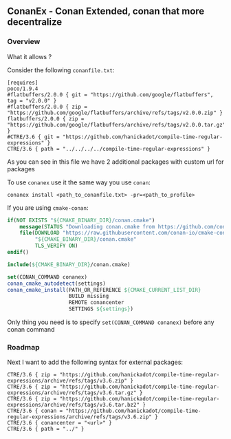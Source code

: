 ## ConanEx - Conan Extended, conan that more decentralize

### Overview
What it allows ?

Consider the following `conanfile.txt`:

```console
[requires]
poco/1.9.4
#flatbuffers/2.0.0 { git = "https://github.com/google/flatbuffers", tag = "v2.0.0" }
#flatbuffers/2.0.0 { zip = "https://github.com/google/flatbuffers/archive/refs/tags/v2.0.0.zip" }
flatbuffers/2.0.0 { zip = "https://github.com/google/flatbuffers/archive/refs/tags/v2.0.0.tar.gz" }
#CTRE/3.6 { git = "https://github.com/hanickadot/compile-time-regular-expressions" }
CTRE/3.6 { path = "../../../../compile-time-regular-expressions" }
```
As you can see in this file we have 2 additional packages with custom url for packages

To use `conanex` use it the same way you use `conan`:
```console
conanex install <path_to_conanfile.txt> -pr=<path_to_profile>
```

If you are using `cmake-conan`:
```cmake
if(NOT EXISTS "${CMAKE_BINARY_DIR}/conan.cmake")
    message(STATUS "Downloading conan.cmake from https://github.com/conan-io/cmake-conan")
    file(DOWNLOAD "https://raw.githubusercontent.com/conan-io/cmake-conan/0.18.1/conan.cmake"
         "${CMAKE_BINARY_DIR}/conan.cmake"
         TLS_VERIFY ON)
endif()

include(${CMAKE_BINARY_DIR}/conan.cmake)

set(CONAN_COMMAND conanex)
conan_cmake_autodetect(settings)
conan_cmake_install(PATH_OR_REFERENCE ${CMAKE_CURRENT_LIST_DIR}
                    BUILD missing
                    REMOTE conancenter
                    SETTINGS ${settings})
```
Only thing you need is to specify `set(CONAN_COMMAND conanex)` before any conan command

### Roadmap
Next I want to add the following syntax for external packages:
```console
CTRE/3.6 { zip = "https://github.com/hanickadot/compile-time-regular-expressions/archive/refs/tags/v3.6.zip" }
CTRE/3.6 { zip = "https://github.com/hanickadot/compile-time-regular-expressions/archive/refs/tags/v3.6.tar.gz" }
CTRE/3.6 { zip = "https://github.com/hanickadot/compile-time-regular-expressions/archive/refs/tags/v3.6.tar.bz2" }
CTRE/3.6 { conan = "https://github.com/hanickadot/compile-time-regular-expressions/archive/refs/tags/v3.6.zip" }
CTRE/3.6 { conancenter = "<url>" }
CTRE/3.6 { path = "../" }
```